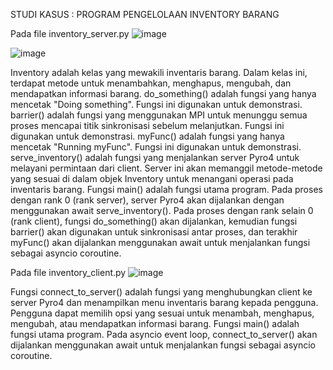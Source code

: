 STUDI KASUS : PROGRAM PENGELOLAAN INVENTORY BARANG

Pada file inventory_server.py
![image](https://github.com/kholidamagfirah/1204003_Maps/assets/74235340/9fa40543-1ba3-4127-a36a-80e2972dbf17)

![image](https://github.com/kholidamagfirah/1204003_Maps/assets/74235340/c59422e0-e5e7-4d8c-b3c8-942000285536)

Inventory adalah kelas yang mewakili inventaris barang. Dalam kelas ini, terdapat metode untuk menambahkan, menghapus, mengubah, dan mendapatkan informasi barang.
do_something() adalah fungsi yang hanya mencetak "Doing something". Fungsi ini digunakan untuk demonstrasi.
barrier() adalah fungsi yang menggunakan MPI untuk menunggu semua proses mencapai titik sinkronisasi sebelum melanjutkan. Fungsi ini digunakan untuk demonstrasi.
myFunc() adalah fungsi yang hanya mencetak "Running myFunc". Fungsi ini digunakan untuk demonstrasi.
serve_inventory() adalah fungsi yang menjalankan server Pyro4 untuk melayani permintaan dari client. Server ini akan memanggil metode-metode yang sesuai di dalam objek Inventory untuk menangani operasi pada inventaris barang.
Fungsi main() adalah fungsi utama program. Pada proses dengan rank 0 (rank server), server Pyro4 akan dijalankan dengan menggunakan await serve_inventory(). Pada proses dengan rank selain 0 (rank client), fungsi do_something() akan dijalankan, kemudian fungsi barrier() akan digunakan untuk sinkronisasi antar proses, dan terakhir myFunc() akan dijalankan menggunakan await untuk menjalankan fungsi sebagai asyncio coroutine.

Pada file inventory_client.py
![image](https://github.com/kholidamagfirah/1204003_Maps/assets/74235340/3acbbdc4-dc88-4da8-826c-296d9e860821)

Fungsi connect_to_server() adalah fungsi yang menghubungkan client ke server Pyro4 dan menampilkan menu inventaris barang kepada pengguna. Pengguna dapat memilih opsi yang sesuai untuk menambah, menghapus, mengubah, atau mendapatkan informasi barang.
Fungsi main() adalah fungsi utama program. Pada asyncio event loop, connect_to_server() akan dijalankan menggunakan await untuk menjalankan fungsi sebagai asyncio coroutine.
